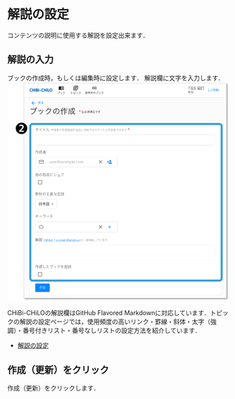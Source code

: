 # 解説の設定
コンテンツの説明に使用する解説を設定出来ます．

## 解説の入力

ブックの作成時，もしくは編集時に設定します．
解説欄に文字を入力します．
![](<../../.gitbook/assets/image (260).png>)

CHiBi-CHiLOの解説欄はGitHub Flavored Markdownに対応しています．トピックの解説の設定ページでは，使用頻度の高いリンク・罫線・斜体・太字（強調）・番号付きリスト・番号なしリストの設定方法を紹介しています．
 * [解説の設定](operation/topic/commentary.md)

## 作成（更新）をクリック
作成（更新）をクリックします．